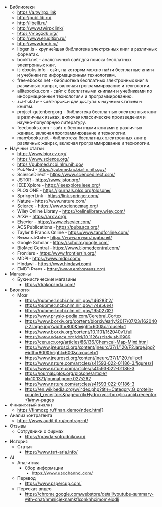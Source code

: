 - Библиотеки
	- https://a.twirpx.link
	- http://publ.lib.ru/
	- http://libelli.ru/
	- http://www.twirpx.link/
	- https://magzdb.org/
	- http://www.erudition.ru/
	- http://www.koob.ru/
	- libgen.is - крупнейшая библиотека электронных книг в различных форматах.
	- bookfi.net - аналогичный сайт для поиска бесплатных электронных книг.
	- it-ebooks.info - сайт, на котором можно найти бесплатные книги и учебники по информационным технологиям.
	- free-ebooks.net - библиотека бесплатных электронных книг в различных жанрах, включая программирование и технологии.
	- allitebooks.com - сайт с бесплатными книгами и учебниками по информационным технологиям и программированию.
	- sci-hub.tw - сайт-прокси для доступа к научным статьям и книгам.
	- project-gutenberg.org - библиотека бесплатных электронных книг в различных языках, включая классические произведения и научно-популярную литературу.
	- feedbooks.com - сайт с бесплатными книгами в различных жанрах, включая программирование и технологии.
	- manybooks.net - библиотека бесплатных электронных книг в различных жанрах, включая программирование и технологии.
- Научные статьи
	- https://www.biorxiv.org/
	- https://www.science.org/
	- https://pubmed.ncbi.nlm.nih.gov
	- PubMed - https://pubmed.ncbi.nlm.nih.gov/
	- ScienceDirect - https://www.sciencedirect.com/
	- JSTOR - https://www.jstor.org/
	- IEEE Xplore - https://ieeexplore.ieee.org/
	- PLOS ONE - https://journals.plos.org/plosone/
	- SpringerLink - https://link.springer.com/
	- Nature - https://www.nature.com/
	- Science - https://www.sciencemag.org/
	- Wiley Online Library - https://onlinelibrary.wiley.com/
	- ArXiv - https://arxiv.org/
	- Elsevier - https://www.elsevier.com/
	- ACS Publications - https://pubs.acs.org/
	- Taylor & Francis Online - https://www.tandfonline.com/
	- ResearchGate - https://www.researchgate.net/
	- Google Scholar - https://scholar.google.com/
	- BioMed Central - https://www.biomedcentral.com/
	- Frontiers - https://www.frontiersin.org/
	- MDPI - https://www.mdpi.com/
	- Hindawi - https://www.hindawi.com/
	- EMBO Press - https://www.embopress.org/
- Магазины
	- Букинистические магазины
		- https://drakopanda.com/
- Биология 
	- Мозг
		- https://pubmed.ncbi.nlm.nih.gov/14628312/
		- https://pubmed.ncbi.nlm.nih.gov/17495664/
		- https://pubmed.ncbi.nlm.nih.gov/19502702/
		- https://www.physio-pedia.com/Cerebral_Cortex
		- https://www.biorxiv.org/content/biorxiv/early/2017/07/23/162040/F2.large.jpg?width=800&height=600&carousel=1
		- https://www.biorxiv.org/content/10.1101/162040v1.full
		- https://www.science.org/doi/10.1126/sciadv.abl6989
		- https://cen.acs.org/articles/86/i36/Chemical-Map-Mind.html
		- https://www.jneurosci.org/content/jneuro/37/1/120/F2.large.jpg?width=800&height=600&carousel=1
		- https://www.jneurosci.org/content/jneuro/37/1/120.full.pdf
		- https://www.nature.com/articles/s41593-022-01186-3/figures/1
		- https://www.nature.com/articles/s41593-022-01186-3
		- https://journals.plos.org/plosone/article?id=10.1371/journal.pone.0275262
		- https://www.nature.com/articles/s41593-022-01186-3
		- https://en.wikipedia.org/w/index.php?title=Category:G_protein-coupled_receptors&pageuntil=Hydroxycarboxylic+acid+receptor+1#mw-pages
-  Финансовый анализ
	- https://finmozg.ru/finan_demo/index.html?
- Анализ контрагента
	- https://www.audit-it.ru/contragent/
- Отзывы
	- Сотрудники о фирмах
		- https://pravda-sotrudnikov.ru/
- История
	- Статьи
		- https://www.tart-aria.info/
- AI
	- Аналитика
		- Сбор информации
			- https://www.usechannel.com/
	- Перевод
		- https://www.papercup.com/
	- Пересказ видео
		- https://chrome.google.com/webstore/detail/youtube-summary-with-chat/nmmicjeknamkfloonkhhcjmomieiodli